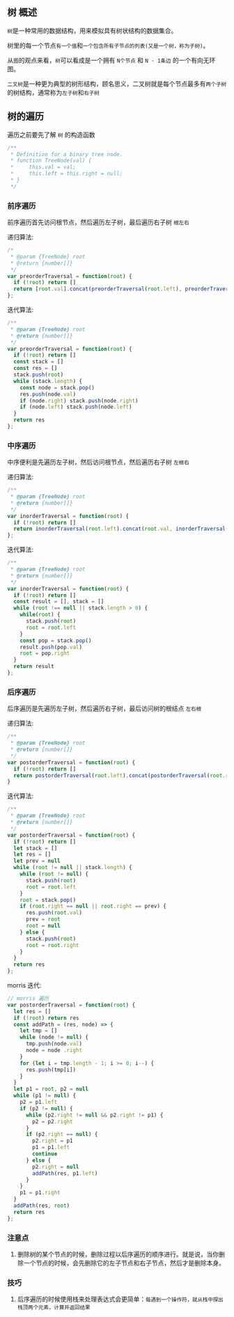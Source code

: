 ## 树 概述
`树`是一种常用的数据结构，用来模拟具有树状结构的数据集合。

树里的每一个节点`有一个值`和`一个包含所有子节点的列表(又是一个树，称为子树)`。

从`图`的观点来看，`树`可以看成是一个拥有 `N个节点` 和 `N - 1条边` 的一个有向无环图。

`二叉树`是一种更为典型的树形结构，顾名思义，二叉树就是每个节点最多有`两个子树`的树结构，通常称为`左子树`和`右子树`

## 树的遍历
遍历之前要先了解 `树` 的构造函数
```js
/**
 * Definition for a binary tree node.
 * function TreeNode(val) {
 *     this.val = val;
 *     this.left = this.right = null;
 * }
 */
```

### 前序遍历
前序遍历首先访问根节点，然后遍历左子树，最后遍历右子树  `根左右`

递归算法:
```js
/*
 * @param {TreeNode} root
 * @return {number[]}
 */
var preorderTraversal = function(root) {
  if (!root) return []
  return [root.val].concat(preorderTraversal(root.left), preorderTraversal(root.right))
};
```

迭代算法:
```js
/**
 * @param {TreeNode} root
 * @return {number[]}
 */
var preorderTraversal = function(root) {
  if (!root) return []
  const stack = []
  const res = []
  stack.push(root)
  while (stack.length) {
    const node = stack.pop()
    res.push(node.val)
    if (node.right) stack.push(node.right)
    if (node.left) stack.push(node.left)
  }
  return res
};
```

### 中序遍历
中序便利是先遍历左子树，然后访问根节点，然后遍历右子树  `左根右`

递归算法:
```js
/**
 * @param {TreeNode} root
 * @return {number[]}
 */
var inorderTraversal = function(root) {
  if (!root) return []
  return inorderTraversal(root.left).concat(root.val, inorderTraversal(root.right))
};
```

迭代算法:
```js
/**
 * @param {TreeNode} root
 * @return {number[]}
 */
var inorderTraversal = function(root) {
  if (!root) return []
  const result = [], stack = []
  while (root !== null || stack.length > 0) {
    while(root) {
      stack.push(root)
      root = root.left
    }
    const pop = stack.pop()
    result.push(pop.val)
    root = pop.right
  }
  return result
};
```


### 后序遍历
后序遍历是先遍历左子树，然后遍历右子树，最后访问树的根结点 `左右根`

递归算法:
```js
/**
 * @param {TreeNode} root
 * @return {number[]}
 */
var postorderTraversal = function(root) {
  if (!root) return []
  return postorderTraversal(root.left).concat(postorderTraversal(root.right), root.val)
} 
```

迭代算法:
```js
/**
 * @param {TreeNode} root
 * @return {number[]}
 */
var postorderTraversal = function(root) {
  if (!root) return []
  let stack = []
  let res = []
  let prev = null
  while (root != null || stack.length) {
    while (root != null) {
      stack.push(root)
      root = root.left
    }
    root = stack.pop()
    if (root.right == null || root.right == prev) {
      res.push(root.val)
      prev = root
      root = null
    } else {
      stack.push(root)
      root = root.right
    }
  }
  return res
};
```

morris 迭代:
```js
// morris 遍历
var postorderTraversal = function(root) {
  let res = []
  if (!root) return res
  const addPath = (res, node) => {
    let tmp = []
    while (node != null) {
      tmp.push(node.val)
      node = node .right
    }
    for (let i = tmp.length - 1; i >= 0; i--) {
      res.push(tmp[i])
    }
  }
  let p1 = root, p2 = null
  while (p1 != null) {
    p2 = p1.left
    if (p2 != null) {
      while (p2.right != null && p2.right != p1) {
        p2 = p2.right
      }
      if (p2.right == null) {
        p2.right = p1
        p1 = p1.left
        continue
      } else {
        p2.right = null
        addPath(res, p1.left)
      }
    }
    p1 = p1.right
  }
  addPath(res, root)
  return res
};
```

### 注意点
1. 删除树的某个节点的时候，删除过程以后序遍历的顺序进行。就是说，当你删除一个节点的时候，会先删除它的左子节点和右子节点，然后才是删除本身。

### 技巧
1. 后序遍历的时候使用栈来处理表达式会更简单：`每遇到一个操作符，就从栈中探出栈顶两个元素，计算并返回结果`